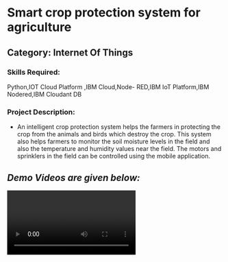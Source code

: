 
<h1>Smart crop protection system for agriculture </h1>

<h2>Category: Internet Of Things</h2>

<h3>Skills Required:</h3>

Python,IOT Cloud Platform ,IBM Cloud,Node- RED,IBM IoT Platform,IBM Nodered,IBM Cloudant DB

<h3>Project Description:</h3>

<ul>

  <li> An intelligent crop protection system helps the farmers in protecting the crop from the animals and birds which destroy the crop. This system also helps farmers to monitor the soil moisture levels in the field and also the temperature and humidity values near the field. The motors and sprinklers in the field can be controlled using the mobile application.</li>

  
</ul>

<h2><em><strong>Demo Videos are given below:</strong></em></h2>


 <video>"https://user-images.githubusercontent.com/114861292/203553685-a1b65b69-5534-44c7-8cbc-e86cee7903b2.mp4"
   

    
  




    
    
